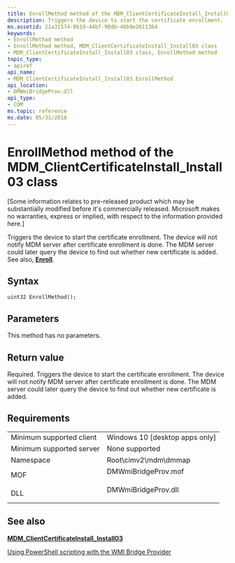 ```yaml
---
title: EnrollMethod method of the MDM_ClientCertificateInstall_Install03 class
description: Triggers the device to start the certificate enrollment.
ms.assetid: 21a31574-0b19-44bf-90db-4bb9e2611364
keywords:
- EnrollMethod method
- EnrollMethod method, MDM_ClientCertificateInstall_Install03 class
- MDM_ClientCertificateInstall_Install03 class, EnrollMethod method
topic_type:
- apiref
api_name:
- MDM_ClientCertificateInstall_Install03.EnrollMethod
api_location:
- DMWmiBridgeProv.dll
api_type:
- COM
ms.topic: reference
ms.date: 05/31/2018
---
```


# EnrollMethod method of the MDM\_ClientCertificateInstall\_Install03 class

\[Some information relates to pre-released product which may be substantially modified before it's commercially released. Microsoft makes no warranties, express or implied, with respect to the information provided here.\]

Triggers the device to start the certificate enrollment. The device will not notify MDM server after certificate enrollment is done. The MDM server could later query the device to find out whether new certificate is added. See also, [**Enroll**](/windows/client-management/mdm/clientcertificateinstall-csp).

## Syntax


```mof
uint32 EnrollMethod();
```



## Parameters

This method has no parameters.

## Return value

Required. Triggers the device to start the certificate enrollment. The device will not notify MDM server after certificate enrollment is done. The MDM server could later query the device to find out whether new certificate is added.

## Requirements



|                                     |                                                                                                |
|-------------------------------------|------------------------------------------------------------------------------------------------|
| Minimum supported client<br/> | Windows 10 \[desktop apps only\]<br/>                                                    |
| Minimum supported server<br/> | None supported<br/>                                                                      |
| Namespace<br/>                | Root\\cimv2\\mdm\\dmmap<br/>                                                             |
| MOF<br/>                      | <dl> <dt>DMWmiBridgeProv.mof</dt> </dl> |
| DLL<br/>                      | <dl> <dt>DMWmiBridgeProv.dll</dt> </dl> |



## See also

<dl> <dt>

[**MDM\_ClientCertificateInstall\_Install03**](mdm-clientcertificateinstall-install03.md)
</dt> <dt>

[Using PowerShell scripting with the WMI Bridge Provider](/windows/client-management/mdm/using-powershell-scripting-with-the-wmi-bridge-provider)
</dt> </dl>

 

